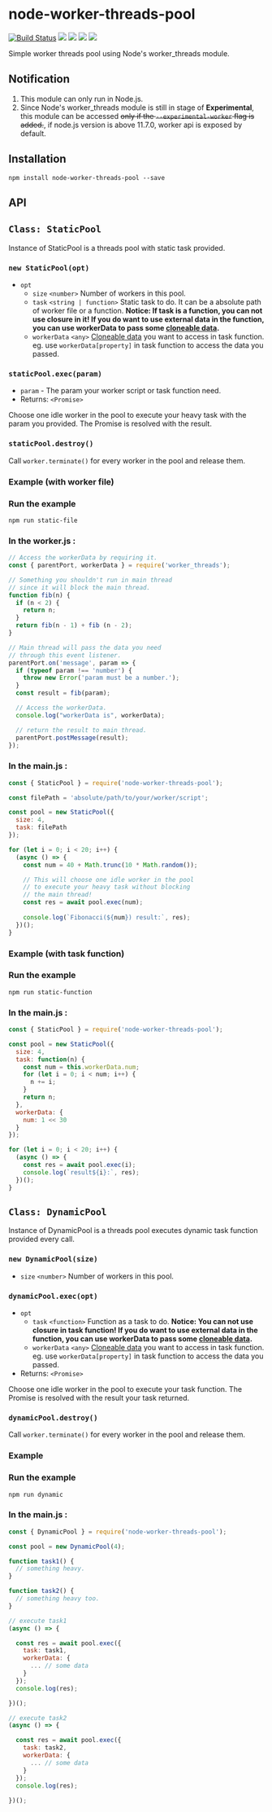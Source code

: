 # node-worker-threads-pool

[![Build Status](https://travis-ci.org/SUCHMOKUO/node-worker-threads-pool.svg?branch=master)](https://travis-ci.org/SUCHMOKUO/node-worker-threads-pool)
[![](https://img.shields.io/npm/v/node-worker-threads-pool.svg)](https://www.npmjs.com/package/node-worker-threads-pool)
![](https://img.shields.io/badge/dependencies-none-brightgreen.svg)
![](https://img.shields.io/npm/dt/node-worker-threads-pool.svg)
![](https://img.shields.io/npm/l/node-worker-threads-pool.svg)


Simple worker threads pool using Node's worker_threads module.

## Notification
1. This module can only run in Node.js.
2. Since Node's worker_threads module is still in stage of **Experimental**, this module can be accessed ~~only if the `--experimental-worker` flag is added.~~, if node.js version is above 11.7.0, worker api is exposed by default.

## Installation

```
npm install node-worker-threads-pool --save
```

## API

## `Class: StaticPool`
Instance of StaticPool is a threads pool with static task provided.

### `new StaticPool(opt)`

- `opt`
  - `size` `<number>` Number of workers in this pool.
  - `task` `<string | function>` Static task to do. It can be a absolute path of worker file or a function. **Notice: If task is a function, you can not use closure in it! If you do want to use external data in the function, you can use workerData to pass some [cloneable data](https://developer.mozilla.org/en-US/docs/Web/API/Web_Workers_API/Structured_clone_algorithm).**
  - `workerData` `<any>` [Cloneable data](https://developer.mozilla.org/en-US/docs/Web/API/Web_Workers_API/Structured_clone_algorithm) you want to access in task function. eg. use `workerData[property]` in task function to access the data you passed.

### `staticPool.exec(param)`

- `param` - The param your worker script  or task function need.
- Returns: `<Promise>`

Choose one idle worker in the pool to execute your heavy task with the param you provided. The Promise is resolved with the result.

### `staticPool.destroy()`

Call `worker.terminate()` for every worker in the pool and release them.

### Example (with worker file)

### Run the example
```
npm run static-file
```

### In the worker.js :
```js
// Access the workerData by requiring it.
const { parentPort, workerData } = require('worker_threads');

// Something you shouldn't run in main thread
// since it will block the main thread.
function fib(n) {
  if (n < 2) {
    return n;
  }
  return fib(n - 1) + fib (n - 2);
}

// Main thread will pass the data you need
// through this event listener.
parentPort.on('message', param => {
  if (typeof param !== 'number') {
    throw new Error('param must be a number.');
  }
  const result = fib(param);

  // Access the workerData.
  console.log("workerData is", workerData);

  // return the result to main thread.
  parentPort.postMessage(result);
});
```

### In the main.js :
```js
const { StaticPool } = require('node-worker-threads-pool');

const filePath = 'absolute/path/to/your/worker/script';

const pool = new StaticPool({
  size: 4,
  task: filePath
});

for (let i = 0; i < 20; i++) {
  (async () => {
    const num = 40 + Math.trunc(10 * Math.random());

    // This will choose one idle worker in the pool
    // to execute your heavy task without blocking
    // the main thread!
    const res = await pool.exec(num);
    
    console.log(`Fibonacci(${num}) result:`, res);
  })();
}
```

### Example (with task function)

### Run the example
```
npm run static-function
```

### In the main.js :
```js
const { StaticPool } = require('node-worker-threads-pool');

const pool = new StaticPool({
  size: 4,
  task: function(n) {
    const num = this.workerData.num;
    for (let i = 0; i < num; i++) {
      n += i;
    }
    return n;
  },
  workerData: {
    num: 1 << 30
  }
});

for (let i = 0; i < 20; i++) {
  (async () => {
    const res = await pool.exec(i);
    console.log(`result${i}:`, res);
  })();
}
```

## `Class: DynamicPool`
Instance of DynamicPool is a threads pool executes dynamic task function provided every call.

### `new DynamicPool(size)`

- `size` `<number>` Number of workers in this pool.

### `dynamicPool.exec(opt)`

- `opt`
  - `task` `<function>` Function as a task to do. **Notice: You can not use closure in task function! If you do want to use external data in the function, you can use workerData to pass some [cloneable data](https://developer.mozilla.org/en-US/docs/Web/API/Web_Workers_API/Structured_clone_algorithm).**
  - `workerData` `<any>` [Cloneable data](https://developer.mozilla.org/en-US/docs/Web/API/Web_Workers_API/Structured_clone_algorithm) you want to access in task function. eg. use `workerData[property]` in task function to access the data you passed.
- Returns: `<Promise>`

Choose one idle worker in the pool to execute your task function. The Promise is resolved with the result your task returned.

### `dynamicPool.destroy()`

Call `worker.terminate()` for every worker in the pool and release them.

### Example

### Run the example
```
npm run dynamic
```

### In the main.js :
```js
const { DynamicPool } = require('node-worker-threads-pool');

const pool = new DynamicPool(4);

function task1() {
  // something heavy.
}

function task2() {
  // something heavy too.
}

// execute task1
(async () => {

  const res = await pool.exec({
    task: task1,
    workerData: {
      ... // some data
    }
  });
  console.log(res);

})();

// execute task2
(async () => {

  const res = await pool.exec({
    task: task2,
    workerData: {
      ... // some data
    }
  });
  console.log(res);
  
})();
```